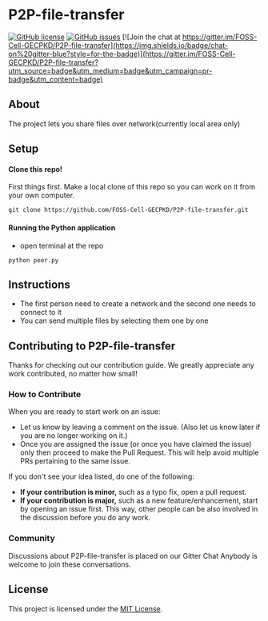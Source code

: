 # P2P-file-transfer 
[![GitHub license](https://img.shields.io/github/license/FOSS-Cell-GECPKD/P2P-file-transfer?style=for-the-badge)](https://github.com/FOSS-Cell-GECPKD/P2P-file-transfer/blob/master/LICENSE)    [![GitHub issues](https://img.shields.io/github/issues/FOSS-Cell-GECPKD/P2P-file-transfer?style=for-the-badge)](https://github.com/FOSS-Cell-GECPKD/P2P-file-transfer/issues)   [![Join the chat at https://gitter.im/FOSS-Cell-GECPKD/P2P-file-transfer](https://img.shields.io/badge/chat-on%20gitter-blue?style=for-the-badge)](https://gitter.im/FOSS-Cell-GECPKD/P2P-file-transfer?utm_source=badge&utm_medium=badge&utm_campaign=pr-badge&utm_content=badge)
## About
The project lets you share files over network(currently local area only)
## Setup
#### Clone this repo!
First things first. Make a local clone of this repo so you can work on it from your own computer.
```
git clone https://github.com/FOSS-Cell-GECPKD/P2P-file-transfer.git
```
#### Running the Python application
- open terminal at the repo
```
python peer.py
```
## Instructions
- The first person need to create a network and the second one needs to connect to it
- You can send multiple files by selecting them one by one

## Contributing to P2P-file-transfer
Thanks for checking out our contribution guide. We greatly appreciate any work contributed, no matter how small!

### How to Contribute
When you are ready to start work on an issue:

- Let us know by leaving a comment on the issue. (Also let us know later if you are no longer working on it.)
- Once you are assigned the issue (or once you have claimed the issue) only then proceed to make the Pull Request. This will help avoid multiple PRs pertaining to the same issue.

If you don't see your idea listed, do one of the following:
* **If your contribution is minor,** such as a typo fix, open a pull request.
* **If your contribution is major,** such as a new feature/enhancement, start by opening an issue first. This way, other people can be also involved in the discussion before you do any work.

### Community
Discussions about P2P-file-transfer is placed on our Gitter Chat Anybody is welcome to join these conversations.

## License
This project is licensed under the [MIT License](LICENSE).